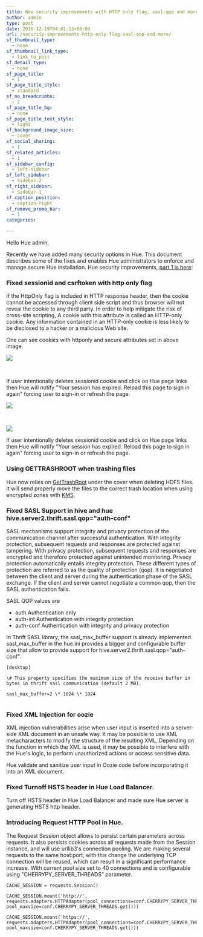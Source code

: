 ```yaml
---
title: New security improvements with HTTP only flag, sasl-qop and more
author: admin
type: post
date: 2016-12-19T04:01:13+00:00
url: /security-improvements-http-only-flag-sasl-qop-and-more/
sf_thumbnail_type:
  - none
sf_thumbnail_link_type:
  - link_to_post
sf_detail_type:
  - none
sf_page_title:
  - 1
sf_page_title_style:
  - standard
sf_no_breadcrumbs:
  - 1
sf_page_title_bg:
  - none
sf_page_title_text_style:
  - light
sf_background_image_size:
  - cover
sf_social_sharing:
  - 1
sf_related_articles:
  - 1
sf_sidebar_config:
  - left-sidebar
sf_left_sidebar:
  - Sidebar-2
sf_right_sidebar:
  - Sidebar-1
sf_caption_position:
  - caption-right
sf_remove_promo_bar:
  - 1
categories:

---
```

Hello Hue admin,

Recently we have added many security options in Hue. This document describes some of the fixes and enables Hue administrators to enforce and manage secure Hue installation. Hue security improvements, [part 1 is here][1]:

### Fixed sessionid and csrftoken with http only flag

If the HttpOnly flag is included in HTTP response header, then the cookie cannot be accessed through client side script and thus browser will not reveal the cookie to any third party. In order to help mitigate the risk of cross-site scripting, A cookie with this attribute is called an HTTP-only cookie. Any information contained in an HTTP-only cookie is less likely to be disclosed to a hacker or a malicious Web site.

One can see cookies with httponly and secure attributes set in above image.

[<img src="https://cdn.gethue.com/uploads/2016/12/Screen-Shot-2016-12-15-at-4.22.11-PM-1024x947.png" />][2]

&nbsp;

If user intentionally deletes sessionid cookie and click on Hue page links then Hue will notify "Your session has expired. Reload this page to sign in again" forcing user to sign-in or refresh the page.

[<img src="https://cdn.gethue.com/uploads/2016/12/Screen-Shot-2016-12-15-at-4.36.26-PM.png" />][3]

&nbsp;

[<img src="https://cdn.gethue.com/uploads/2016/12/Screen-Shot-2016-12-15-at-4.35.58-PM.png" />][4]

If user intentionally deletes sessionid cookie and click on Hue page links then Hue will notify "Your session has expired. Reload this page to sign in again" forcing user to sign-in or refresh the page.

### Using GETTRASHROOT when trashing files

Hue now relies on [GetTrashRoot][5] under the cover when deleting HDFS files. It will send properly move the files to the correct trash location when using encrypted zones with [KMS][6].

### Fixed SASL Support in hive and hue hive.server2.thrift.sasl.qop="auth-conf"

SASL mechanisms support integrity and privacy protection of the communication channel after successful authentication. With integrity protection, subsequent requests and responses are protected against tampering. With privacy protection, subsequent requests and responses are encrypted and therefore protected against unintended monitoring. Privacy protection automatically entails integrity protection. These different types of protection are referred to as the quality of protection (qop). It is negotiated between the client and server during the authentication phase of the SASL exchange. If the client and server cannot negotiate a common qop, then the SASL authentication fails.

SASL QOP values are

  * auth Authentication only
  * auth-int Authentication with integrity protection
  * auth-conf Authentication with integrity and privacy protection

In Thrift SASL library, the sasl_max_buffer support is already implemented. sasl_max_buffer in the hue.ini provides a bigger and configurable buffer size that allow to provide support for hive.server2.thrift.sasl.qop="auth-conf".

<pre><code class="bash">[desktop]

\# This property specifies the maximum size of the receive buffer in bytes in thrift sasl communication (default 2 MB).

sasl_max_buffer=2 \* 1024 \* 1024

</code></pre>

### Fixed XML Injection for oozie

XML injection vulnerabilities arise when user input is inserted into a server-side XML document in an unsafe way. It may be possible to use XML metacharacters to modify the structure of the resulting XML. Depending on the function in which the XML is used, it may be possible to interfere with the Hue's logic, to perform unauthorized actions or access sensitive data.

Hue validate and sanitize user input in Oozie code before incorporating it into an XML document.

###

### Fixed Turnoff HSTS header in Hue Load Balancer.

Turn off HSTS header in Hue Load Balancer and made sure Hue server is generating HSTS http header.

### Introducing Request HTTP Pool in Hue.

The Request Session object allows to persist certain parameters across requests. It also persists cookies across all requests made from the Session instance, and will use urllib3's connection pooling. We are making several requests to the same host:port, with this change the underlying TCP connection will be reused, which can result in a significant performance increase. With current pool size set to 40 connections and is configurable using "CHERRYPY_SERVER_THREADS" parameter.

<pre><code class="python">CACHE_SESSION = requests.Session()

CACHE_SESSION.mount('http://', requests.adapters.HTTPAdapter(pool_connections=conf.CHERRYPY_SERVER_THREADS.get(), pool_maxsize=conf.CHERRYPY_SERVER_THREADS.get()))

CACHE_SESSION.mount('https://', requests.adapters.HTTPAdapter(pool_connections=conf.CHERRYPY_SERVER_THREADS.get(), pool_maxsize=conf.CHERRYPY_SERVER_THREADS.get()))</code></pre>

 [1]: https://gethue.com/hue-security-improvements/
 [2]: https://cdn.gethue.com/uploads/2016/12/Screen-Shot-2016-12-15-at-4.22.11-PM.png
 [3]: https://cdn.gethue.com/uploads/2016/12/Screen-Shot-2016-12-15-at-4.36.26-PM.png
 [4]: https://cdn.gethue.com/uploads/2016/12/Screen-Shot-2016-12-15-at-4.35.58-PM.png
 [5]: http://aajisaka.github.io/hadoop-project/hadoop-project-dist/hadoop-hdfs/WebHDFS.html#Get_Trash_Root
 [6]: https://hadoop.apache.org/docs/stable/hadoop-kms/index.html

